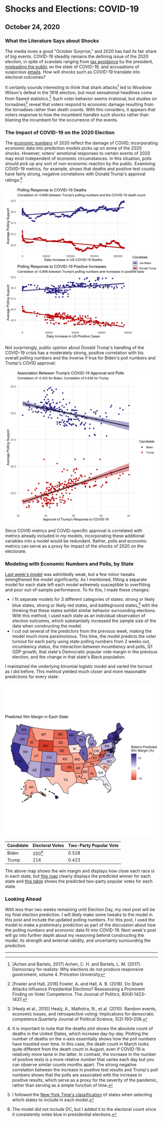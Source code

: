 # Shocks and Elections: COVID-19
## October 24, 2020

### What the Literature Says about Shocks

The media loves a good "October Surprise," and 2020 has had its fair share of big events. COVID-19 steadily remains the defining issue of the 2020 election, in spite of scandals ranging from [tax avoidance](https://www.nytimes.com/interactive/2020/09/27/us/donald-trump-taxes.html) by the president, [misleading the public](https://www.nytimes.com/2020/09/09/us/politics/woodward-trump-book-virus.html) on the state of COVID-19, and accusations of suspicious [emails](https://www.vox.com/2020/10/14/21515776/hunter-biden-emails-giuliani). How will shocks such as COVID-19 translate into electoral outcomes?

It certainly sounds interesting to think that shark attacks[^achen] led to Woodrow Wilson's defeat in the 1916 election, but most sensational headlines come from flawed statistics.[^fowler] Such voter behavior seems irrational, but studies on tornadoes[^healy] reveal that voters respond to economic damage resulting from the tornadoes rather than death counts. With this considers, it appears that voters response to how the incumbent *handles* such shocks rather than blaming the incumbent for the occurrence of the events.


### The Impact of COVID-19 on the 2020 Election

The [economic numbers](economy.md) of 2020 reflect the damage of COVID; incorporating economic data into prediction models picks up on some of the 2020 shocks. However, voters' emotional responses to certain events of 2020 may exist independent of economic circumstances. In this situation, polls should pick up any sort of non-economic reaction by the public. Examining COVID-19 metrics, for example, shows that deaths and positive test counts have fairly strong, negative correlations with Donald Trump's approval ratings:[^metrics]

![covid](../figures/shocks/covid_polls.jpg)

Not surprisingly, public opinion about Donald Trump's handling of the COVID-19 crisis has a moderately strong, positive correlation with his overall polling numbers and the inverse if true for Biden's poll numbers and Trump's COVID approval:

![covid_approval](../figures/shocks/covid_approval.jpg)

Since COVID metrics and COVID-specific approval is correlated with metrics already included in my models, incorporating these additional variables into a model would be redundant. Rather, polls and economic metrics can serve as a proxy for impact of the shocks of 2020 on the electorate.

### Modeling with Economic Numbers and Polls, by State

[Last week's model](turnout.md) was admittedly weak, but a few minor tweaks strengthened the model significantly. As I mentioned, fitting a separate model for each state left each model extremely susceptible to overfitting and poor out-of-sample performance. To fix this, I made these changes:

* I fit separate models for 3 different categories of states: strong or likely blue states, strong or likely red states, and battleground states,[^categories] with the thinking that these states exhibit similar behavior surrounding elections. With this method, I used each state as an individual observation of election outcomes, which substantially increased the sample size of the data when constructing the model.
* I cut out several of the predictors from the previous week, making the model much more parsimonious. This time, the model predicts the voter turnout for each party using state polling numbers from 2 weeks out, incumbency status, the interaction between incumbency and polls, Q1 GDP growth, that state's Democratic popular vote margin in the previous election, and the change in that state's Black population.

I maintained the underlying binomial logistic model and varied the turnout as I did before. This method yielded much closer and more reasonable predictions for every state:

![map](../figures/shocks/margin_map.jpg)

| Candidate | Electoral Votes | Two-Party Popular Vote |
|-----------|-----------------|------------------------|
| Biden     | 350[^DC]        | 0.528                  |
| Trump     | 214             | 0.423                  |

The above map shows the win margin and displays how close each race is in each state, but [this map](../figures/shocks/winner_map.jpg) clearly displays the predicted winner for each state and [this table](../figures/shocks/state_pv_table.html) shows the predicted two-party popular votes for each state.

### Looking Ahead

With less than two weeks remaining until Election Day, my next post will be my final election prediction. I will likely make some tweaks to the model in this post and include the updated polling numbers. For this post, I used the model to make a preliminary prediction as part of the discussion about how the polling numbers and economic data fit into COVID-19. Next week's post will go into further depth about my reasoning behind constructing the model, its strength and external validity, and uncertainty surrounding the prediction.

------------------------------------------------------------------

[^achen]: [Achen and Bartels, 2017] Achen, C. H. and Bartels, L. M. (2017). Democracy for realists: Why elections do not produce responsive government, volume 4. Princeton University

[^fowler]: [Fowler and Hall, 2018] Fowler, A. and Hall, A. B. (2018). Do Shark Attacks Influence Presidential Elections? Reassessing a Prominent Finding on Voter Competence. The Journal of Politics, 80(4):1423–1437.

[^healy]: [Healy et al., 2010] Healy, A., Malhotra, N., et al. (2010). Random events, economic losses, and retrospective voting: Implications for democratic competence.Quarterly Journal of Political Science, 5(2):193–208.

[^metrics]: It is important to note that the deaths plot shows the absolute count of deaths in the United States, which increase day-by-day. Plotting the number of deaths on the x-axis essentially shows how the poll numbers have traveled over time. In this case, the death count in March looks quite different from the death count in August, even if COVID-19 is relatively more tame in the latter. In contrast, the increase in the number of positive tests is a more relative number that varies each day but you can observe similar counts months apart. The strong negative correlation between the increase in positive test results and Trump's poll numbers shows that the polls are associated with the increase in positive results, which serve as a proxy for the severity of the pandemic, rather than serving as a simple function of time. 

[^categories]: I followed the [New York Time's classification](https://www.nytimes.com/interactive/2020/us/elections/election-states-biden-trump.html) of states when selecting which states to include in each model.

[^DC]: The model did not include DC, but I added it to the electoral count since it consistently votes blue in presidential elections.


